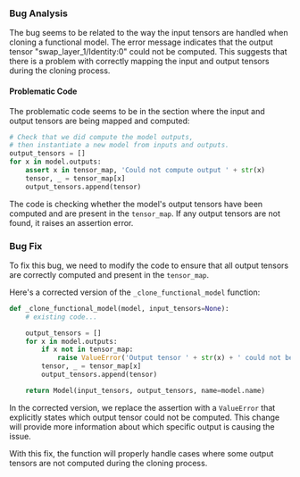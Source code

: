 ### Bug Analysis
The bug seems to be related to the way the input tensors are handled when cloning a functional model. The error message indicates that the output tensor "swap_layer_1/Identity:0" could not be computed. This suggests that there is a problem with correctly mapping the input and output tensors during the cloning process.

#### Problematic Code
The problematic code seems to be in the section where the input and output tensors are being mapped and computed:

```python
# Check that we did compute the model outputs,
# then instantiate a new model from inputs and outputs.
output_tensors = []
for x in model.outputs:
    assert x in tensor_map, 'Could not compute output ' + str(x)
    tensor, _ = tensor_map[x]
    output_tensors.append(tensor)
```

The code is checking whether the model's output tensors have been computed and are present in the `tensor_map`. If any output tensors are not found, it raises an assertion error.

### Bug Fix
To fix this bug, we need to modify the code to ensure that all output tensors are correctly computed and present in the `tensor_map`.

Here's a corrected version of the `_clone_functional_model` function:

```python
def _clone_functional_model(model, input_tensors=None):
    # existing code...

    output_tensors = []
    for x in model.outputs:
        if x not in tensor_map:
            raise ValueError('Output tensor ' + str(x) + ' could not be computed')
        tensor, _ = tensor_map[x]
        output_tensors.append(tensor)

    return Model(input_tensors, output_tensors, name=model.name)
```

In the corrected version, we replace the assertion with a `ValueError` that explicitly states which output tensor could not be computed. This change will provide more information about which specific output is causing the issue.

With this fix, the function will properly handle cases where some output tensors are not computed during the cloning process.